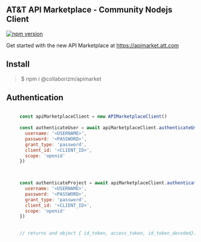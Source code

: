 AT&T API Marketplace - Community Nodejs Client 
---

[![npm version](https://badge.fury.io/js/%40collaborizm%2Fapimarket.svg)](https://badge.fury.io/js/%40collaborizm%2Fapimarket)

Get started with the new API Marketplace at 
https://apimarket.att.com


## Install 
> $ npm i @collaborizm/apimarket


## Authentication
 ```javascript

      const apiMarketplaceClient = new APIMarketplaceClient()
      
      const authenticateUser = await apiMarketplaceClient.authenticateUser({
        username: '<USERNAME>',
        password: '<PASSWORD>',
        grant_type: 'password',
        client_id: '<CLIENT_ID>',
        scope: 'openid'
      })

      

      const authenticateProject = await apiMarketplaceClient.authenticateUser({
        username: '<USERNAME>',
        password: '<PASSWORD>',
        grant_type: 'password',
        client_id: '<CLIENT_ID>',
        scope: 'openid'
      })
      
      
      // returns and object { id_token, access_token, id_token_decoded})
           
``` 